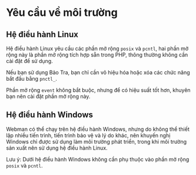 # Yêu cầu về môi trường

## Hệ điều hành Linux
Hệ điều hành Linux yêu cầu các phần mở rộng `posix` và `pcntl`, hai phần mở rộng này là phần mở rộng tích hợp sẵn trong PHP, thông thường không cần cài đặt để sử dụng.

Nếu bạn sử dụng Bảo Tra, bạn chỉ cần vô hiệu hóa hoặc xóa các chức năng bắt đầu bằng `pnctl_`.

Phần mở rộng `event` không bắt buộc, nhưng để có hiệu suất tốt hơn, khuyên bạn nên cài đặt phần mở rộng này.

## Hệ điều hành Windows
Webman có thể chạy trên hệ điều hành Windows, nhưng do không thể thiết lập nhiều tiến trình, tiến trình bảo vệ và lý do khác, nên khuyến nghị Windows chỉ được sử dụng làm môi trường phát triển, trong khi môi trường sản xuất nên sử dụng hệ điều hành Linux.

Lưu ý: Dưới hệ điều hành Windows không cần phụ thuộc vào phần mở rộng `posix` và `pcntl`.
